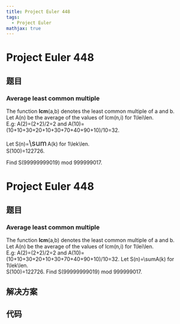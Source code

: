 ```yaml
---
title: Project Euler 448
tags:
  - Project Euler
mathjax: true
---
```

<escape><!-- more --></escape>
    
# Project Euler 448
## 题目
### Average least common multiple


The function <b>lcm</b>(a,b) denotes the least common multiple of a and b.<br />
Let A(n) be the average of the values of lcm(n,i) for 1\lei\len.<br />
E.g: A(2)=(2+2)/2=2 and A(10)=(10+10+30+20+10+30+70+40+90+10)/10=32. 

Let S(n)=<span style="font-size:larger;"><span style="font-size:larger;">\sum</span></span> A(k) for 1\lek\len.<br />
S(100)=122726.


Find S(99999999019) mod 999999017.



# Project Euler 448
## 题目
### Average least common multiple

The function **lcm**(a,b) denotes the least common multiple of a and b.<br>Let A(n) be the average of the values of lcm(n,i) for 1\lei\len.<br>E.g: A(2)=(2+2)/2=2 and A(10)=(10+10+30+20+10+30+70+40+90+10)/10=32. 
Let S(n)=\sumA(k) for 1\lek\len.<br>S(100)=122726.
Find S(99999999019) mod 999999017.


## 解决方案


## 代码


